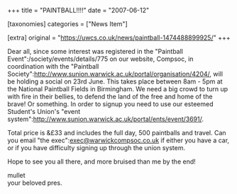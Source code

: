 +++
title = "PAINTBALL!!!!"
date = "2007-06-12"

[taxonomies]
categories = ["News Item"]

[extra]
original = "https://uwcs.co.uk/news/paintball-1474488899925/"
+++

Dear all, since some interest was registered in the "Paintball Event":/society/events/details/775 on our website, Compsoc, in coordination with the "Paintball Society":http://www.sunion.warwick.ac.uk/portal/organisation/4204/, will be holding a social on 23rd June. This takes place between 8am - 5pm at the National Paintball Fields in Birmingham. We need a big crowd to turn up with fire in their bellies, to defend the land of the free and home of the brave\! Or something. In order to signup you need to use our esteemed Student's Union's "event system":http://www.sunion.warwick.ac.uk/portal/ents/event/3691/.

Total price is &£33 and includes the full day, 500 paintballs and travel. Can you email "the exec":exec@warwickcompsoc.co.uk if either you have a car, or if you have difficulty signing up through the union system.

Hope to see you all there, and more bruised than me by the end\!

mullet  
your beloved pres.

